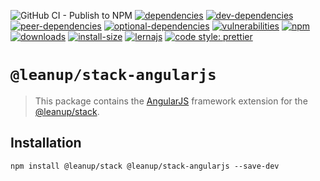 ![GitHub CI - Publish to NPM](https://github.com/leanupjs/leanup/workflows/GitHub%20CI%20-%20Publish%20to%20NPM/badge.svg)
[![dependencies][dependencies]][dependencies-url]
[![dev-dependencies][dev-dependencies]][peer-dependencies-url]
[![peer-dependencies][peer-dependencies]][peer-dependencies-url]
[![optional-dependencies][optional-dependencies]][peer-dependencies-url]
[![vulnerabilities][vulnerabilities]][vulnerabilities-url]
[![npm][npm]][npm-url]
[![downloads][downloads]][downloads-url]
[![install-size][install-size]][install-size-url]
[![lernajs][lernajs]][lernajs-url]
[![code style: prettier](https://img.shields.io/badge/code_style-prettier-ff69b4.svg)](https://github.com/prettier/prettier)

[npm]: https://img.shields.io/npm/v/@leanup/cli-angularjs
[npm-url]: https://www.npmjs.com/package/@leanup/cli-angularjs
[dependencies]: https://status.david-dm.org/gh/leanupjs/leanup.svg?path=packages/stack/frameworks/angularjs&ref=release/1.1
[dependencies-url]: https://david-dm.org/leanupjs/leanup?path=packages/stack/frameworks/angularjs&ref=release/1.1
[dev-dependencies]: https://status.david-dm.org/gh/leanupjs/leanup.svg?path=packages/stack/frameworks/angularjs&ref=release/1.1&type=dev
[dev-dependencies-url]: https://david-dm.org/leanupjs/leanup?path=packages/stack/frameworks/angularjs&ref=release/1.1&type=dev
[peer-dependencies]: https://status.david-dm.org/gh/leanupjs/leanup.svg?path=packages/stack/frameworks/angularjs&ref=release/1.1&type=peer
[peer-dependencies-url]: https://david-dm.org/leanupjs/leanup?path=packages/stack/frameworks/angularjs&ref=release/1.1&type=peer
[optional-dependencies]: https://status.david-dm.org/gh/leanupjs/leanup.svg?path=packages/stack/frameworks/angularjs&ref=release/1.1&type=optional
[optional-dependencies-url]: https://david-dm.org/leanupjs/leanup?path=packages/stack/frameworks/angularjs&ref=release/1.1&type=optional
[vulnerabilities]: https://snyk.io/test/npm/@leanup/cli-angularjs/badge.svg
[vulnerabilities-url]: https://snyk.io/test/npm/@leanup/cli-angularjs
[downloads]: https://img.shields.io/npm/dt/@leanup/cli-angularjs
[downloads-url]: https://npmcharts.com/compare/@leanup/cli-angularjs?minimal=true
[install-size]: https://packagephobia.now.sh/badge?p=@leanup/cli-angularjs
[install-size-url]: https://packagephobia.now.sh/result?p=@leanup/cli-angularjs
[lernajs]: https://img.shields.io/badge/managed%20with-lerna-blueviolet
[lernajs-url]: https://lerna.js.org

# `@leanup/stack-angularjs`

> This package contains the [AngularJS](https://angularjs.org/) framework extension for the [@leanup/stack](https://www.npmjs.com/package/@leanup/stack).

## Installation

`npm install @leanup/stack @leanup/stack-angularjs --save-dev`
